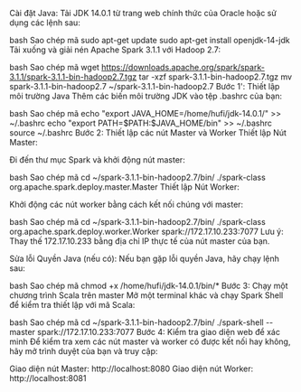 Cài đặt Java: Tải JDK 14.0.1 từ trang web chính thức của Oracle hoặc sử dụng các lệnh sau:

bash
Sao chép mã
sudo apt-get update
sudo apt-get install openjdk-14-jdk
Tải xuống và giải nén Apache Spark 3.1.1 với Hadoop 2.7:

bash
Sao chép mã
wget https://downloads.apache.org/spark/spark-3.1.1/spark-3.1.1-bin-hadoop2.7.tgz
tar -xzf spark-3.1.1-bin-hadoop2.7.tgz
mv spark-3.1.1-bin-hadoop2.7 ~/spark-3.1.1-bin-hadoop2.7
Bước 1': Thiết lập môi trường Java
Thêm các biến môi trường JDK vào tệp .bashrc của bạn:

bash
Sao chép mã
echo "export JAVA_HOME=/home/hufi/jdk-14.0.1/" >> ~/.bashrc
echo "export PATH=\$PATH:\$JAVA_HOME/bin" >> ~/.bashrc
source ~/.bashrc
Bước 2: Thiết lập các nút Master và Worker
Thiết lập Nút Master:

Đi đến thư mục Spark và khởi động nút master:

bash
Sao chép mã
cd ~/spark-3.1.1-bin-hadoop2.7/bin/
./spark-class org.apache.spark.deploy.master.Master
Thiết lập Nút Worker:

Khởi động các nút worker bằng cách kết nối chúng với master:

bash
Sao chép mã
cd ~/spark-3.1.1-bin-hadoop2.7/bin/
./spark-class org.apache.spark.deploy.worker.Worker spark://172.17.10.233:7077
Lưu ý: Thay thế 172.17.10.233 bằng địa chỉ IP thực tế của nút master của bạn.

Sửa lỗi Quyền Java (nếu có):
Nếu bạn gặp lỗi quyền Java, hãy chạy lệnh sau:

bash
Sao chép mã
chmod +x /home/hufi/jdk-14.0.1/bin/*
Bước 3: Chạy một chương trình Scala trên master
Mở một terminal khác và chạy Spark Shell để kiểm tra thiết lập với mã Scala:

bash
Sao chép mã
cd ~/spark-3.1.1-bin-hadoop2.7/bin/
./spark-shell --master spark://172.17.10.233:7077
Bước 4: Kiểm tra giao diện web để xác minh
Để kiểm tra xem các nút master và worker có được kết nối hay không, hãy mở trình duyệt của bạn và truy cập:

Giao diện nút Master: http://localhost:8080
Giao diện nút Worker: http://localhost:8081
